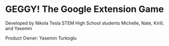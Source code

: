 # GEGGY! The Google Extension Game
Developed by Nikola Tesla STEM High School students Michelle, Nate, Kirill, and Yasemin

Product Owner: Yasemin Turkoglu
